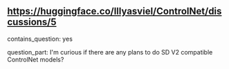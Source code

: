 ## https://huggingface.co/lllyasviel/ControlNet/discussions/5

contains_question: yes

question_part: I'm curious if there are any plans to do SD V2 compatible ControlNet models?